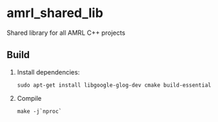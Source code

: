 # amrl_shared_lib
Shared library for all AMRL C++ projects

## Build
1. Install dependencies:
   ```
   sudo apt-get install libgoogle-glog-dev cmake build-essential
   ```
1. Compile
   ```
   make -j`nproc`
   ```
